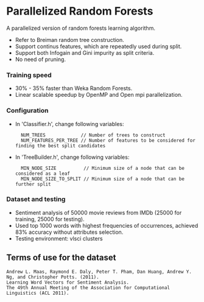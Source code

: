 # Parallelized Random Forests
A parallelized version of random forests learning algorithm.
* Refer to Breiman random tree construction.
* Support continus features, which are repeatedly used during split.
* Support both Infogain and Gini impurity as split criteria.
* No need of pruning.

### Training speed
* 30% - 35% faster than Weka Random Forests.
* Linear scalable speedup by OpenMP and Open mpi parallelization.

### Configuration
* In 'Classifier.h', change following variables:

        NUM_TREES             // Number of trees to construct
        NUM_FEATURES_PER_TREE // Number of features to be considered for finding the best split candidates

* In 'TreeBuilder.h', change following variables:

        MIN_NODE_SIZE          // Minimum size of a node that can be considered as a leaf
        MIN_NODE_SIZE_TO_SPLIT // Minimum size of a node that can be further split

### Dataset and testing
* Sentiment analysis of 50000 movie reviews from IMDb (25000 for training, 25000 for testing).
* Used top 1000 words with highest frequencies of occurrences, achieved 83% accuracy without attributes selection.
* Testing environment: vlsci clusters

## Terms of use for the dataset

    Andrew L. Maas, Raymond E. Daly, Peter T. Pham, Dan Huang, Andrew Y. Ng, and Christopher Potts. (2011).
    Learning Word Vectors for Sentiment Analysis.
    The 49th Annual Meeting of the Association for Computational Linguistics (ACL 2011).
